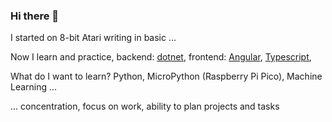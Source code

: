 ### Hi there 👋

I started on 8-bit Atari writing in basic ...

Now I learn and practice, backend: <ins>dotnet</ins>, frontend: <ins>Angular</ins>, <ins>Typescript</ins>, 

What do I want to learn? Python, MicroPython (Raspberry Pi Pico), Machine Learning ... 

... concentration, focus on work, ability to plan projects and tasks


<!--
**KarolMaliglowka/KarolMaliglowka** is a ✨ _special_ ✨ repository because its `README.md` (this file) appears on your GitHub profile.

Here are some ideas to get you started:

- 🔭 I’m currently working on ...
- 🌱 I’m currently learning ...
- 👯 I’m looking to collaborate on ...
- 🤔 I’m looking for help with ...
- 💬 Ask me about ...
- 📫 How to reach me: ...
- 😄 Pronouns: ...
- ⚡ Fun fact: ...
-->
